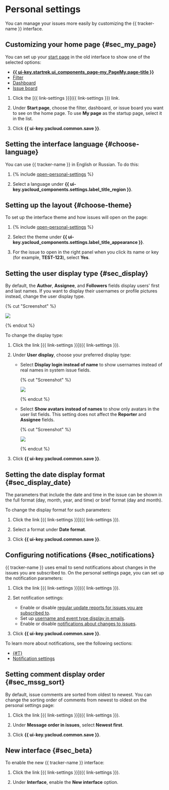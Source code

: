 # Personal settings

You can manage your issues more easily by customizing the {{ tracker-name }} interface.

## Customizing your home page {#sec_my_page}

You can set up your [start page](startpage.md) in the old interface to show one of the selected options:

* [**{{ ui-key.startrek.ui_components_page-my_PageMy.page-title }}**](startpage.md#my-page)
* [Filter](create-filter.md)
* [Dashboard](dashboard.md)
* [Issue board](../manager/create-agile-board.md)

1. Click the [{{ link-settings }}]({{ link-settings }}) link.

1. Under **Start page**, choose the filter, dashboard, or issue board you want to see on the home page. To use **My page** as the startup page, select it in the list.

1. Click **{{ ui-key.yacloud.common.save }}**.

## Setting the interface language {#choose-language}

You can use {{ tracker-name }} in English or Russian. To do this:

1. {% include [open-personal-settings](../../_includes/tracker/open-personal-settings.md) %}

1. Select a language under **{{ ui-key.yacloud_components.settings.label_title_region }}**.

## Setting up the layout {#choose-theme}

To set up the interface theme and how issues will open on the page:

1. {% include [open-personal-settings](../../_includes/tracker/open-personal-settings.md) %}

1. Select the theme under **{{ ui-key.yacloud_components.settings.label_title_appearance }}**.

1. For the issue to open in the right panel when you click its name or key (for example, **TEST-123**), select **Yes**.

## Setting the user display type {#sec_display}

By default, the **Author**, **Assignee**, and **Followers** fields display users' first and last names. If you want to display their usernames or profile pictures instead, change the user display type.

{% cut "Screenshot" %}

![](../../_assets/tracker/followers-disp-style-3.png)

{% endcut %}

To change the display type:

1. Click the link [{{ link-settings }}]({{ link-settings }}).

1. Under **User display**, choose your preferred display type:
   - Select **Display login instead of name** to show usernames instead of real names in system issue fields.

      {% cut "Screenshot" %}

      ![](../../_assets/tracker/followers-disp-style-4.png)

      {% endcut %}

   - Select **Show avatars instead of names** to show only avatars in the user list fields. This setting does not affect the **Reporter** and **Assignee** fields.

      {% cut "Screenshot" %}

      ![](../../_assets/tracker/followers-disp-style-5.png)

      {% endcut %}

1. Click **{{ ui-key.yacloud.common.save }}**.

## Setting the date display format {#sec_display_date}

The parameters that include the date and time in the issue can be shown in the full format (day, month, year, and time) or brief format (day and month).

To change the display format for such parameters:

1. Click the link [{{ link-settings }}]({{ link-settings }}).

1. Select a format under **Date format**.

1. Click **{{ ui-key.yacloud.common.save }}**.

## Configuring notifications {#sec_notifications}

{{ tracker-name }} uses email to send notifications about changes in the issues you are subscribed to. On the personal settings page, you can set up the notification parameters:

1. Click the link [{{ link-settings }}]({{ link-settings }}).

1. Set notification settings:
   - Enable or disable [regular update reports for issues you are subscribed to](notification-digest.md).
   - Set up [username and event type display in emails](notification-settings.md#section_u1f_3w5_xgb).
   - Enable or disable [notifications about changes to issues](subscribe.md#sec_self).

1. Click **{{ ui-key.yacloud.common.save }}**.

To learn more about notifications, see the following sections:

- [{#T}](subscribe.md)
- [Notification settings](notification-settings.md)

## Setting comment display order {#sec_mssg_sort}

By default, issue comments are sorted from oldest to newest. You can change the sorting order of comments from newest to oldest on the personal settings page:

1. Click the link [{{ link-settings }}]({{ link-settings }}).

1. Under **Message order in issues**, select **Newest first**.

1. Click **{{ ui-key.yacloud.common.save }}**.

## New interface {#sec_beta}

To enable the new {{ tracker-name }} interface:

1. Click the link [{{ link-settings }}]({{ link-settings }}).

1. Under **Interface**, enable the **New interface** option.
